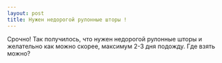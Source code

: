 ```yaml
---
layout: post 
title: Нужен недорогой рулонные шторы ! 
--- 
```

Срочно! Так получилось, что нужен недорогой рулонные шторы и желательно как можно скорее, максимум 2-3 дня подожду. Где взять можно?